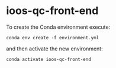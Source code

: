 # ioos-qc-front-end

To create the Conda environment execute: 

```
conda env create -f environment.yml
```

and then activate the new environment:

```
conda activate ioos-qc-front-end
```